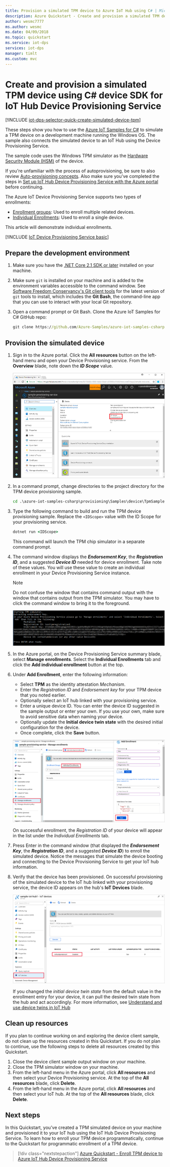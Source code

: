 ```yaml
---
title: Provision a simulated TPM device to Azure IoT Hub using C# | Microsoft Docs
description: Azure Quickstart - Create and provision a simulated TPM device using C# device SDK for Azure IoT Hub Device Provisioning Service. This quickstart uses individual enrollments.
author: wesmc7777
ms.author: wesmc
ms.date: 04/09/2018
ms.topic: quickstart
ms.service: iot-dps
services: iot-dps 
manager: timlt
ms.custom: mvc
---
```


# Create and provision a simulated TPM device using C# device SDK for IoT Hub Device Provisioning Service

[!INCLUDE [iot-dps-selector-quick-create-simulated-device-tpm](../../includes/iot-dps-selector-quick-create-simulated-device-tpm.md)]

These steps show you how to use the [Azure IoT Samples for C#](https://github.com/Azure-Samples/azure-iot-samples-csharp) to simulate a TPM device on a development machine running the Windows OS. The sample also connects the simulated device to an IoT Hub using the Device Provisioning Service. 

The sample code uses the Windows TPM simulator as the [Hardware Security Module (HSM)](https://azure.microsoft.com/blog/azure-iot-supports-new-security-hardware-to-strengthen-iot-security/) of the device. 

If you're unfamiliar with the process of autoprovisioning, be sure to also review [Auto-provisioning concepts](concepts-auto-provisioning.md). Also make sure you've completed the steps in [Set up IoT Hub Device Provisioning Service with the Azure portal](./quick-setup-auto-provision.md) before continuing. 

The Azure IoT Device Provisioning Service supports two types of enrollments:
- [Enrollment groups](concepts-service.md#enrollment-group): Used to enroll multiple related devices.
- [Individual Enrollments](concepts-service.md#individual-enrollment): Used to enroll a single device.

This article will demonstrate individual enrollments.

[!INCLUDE [IoT Device Provisioning Service basic](../../includes/iot-dps-basic.md)]

<a id="setupdevbox"></a>
## Prepare the development environment 

1. Make sure you have the [.NET Core 2.1 SDK or later](https://www.microsoft.com/net/download/windows) installed on your machine. 

1. Make sure `git` is installed on your machine and is added to the environment variables accessible to the command window. See [Software Freedom Conservancy's Git client tools](https://git-scm.com/download/) for the latest version of `git` tools to install, which includes the **Git Bash**, the command-line app that you can use to interact with your local Git repository. 

1. Open a command prompt or Git Bash. Clone the Azure IoT Samples for C# GitHub repo:
    
    ```cmd
    git clone https://github.com/Azure-Samples/azure-iot-samples-csharp.git
    ```

## Provision the simulated device


1. Sign in to the Azure portal. Click the **All resources** button on the left-hand menu and open your Device Provisioning service. From the **Overview** blade, note down the **_ID Scope_** value.

    ![Copy provisioning service Scope ID from the portal blade](./media/quick-create-simulated-device-tpm-csharp/copy-scope.png) 


2. In a command prompt, change directories to the project directory for the TPM device provisioning sample.

    ```cmd
    cd .\azure-iot-samples-csharp\provisioning\Samples\device\TpmSample
    ```

2. Type the following command to build and run the TPM device provisioning sample. Replace the `<IDScope>` value with the ID Scope for your provisioning service. 

    ```cmd
    dotnet run <IDScope>
    ```

    This command will launch the TPM chip simulator in a separate command prompt.  

1. The command window displays the **_Endorsement Key_**,  the **_Registration ID_**, and a suggested **_Device ID_** needed for device enrollment. Take note of these values. You will use these value to create an individual enrollment in your Device Provisioning Service instance. 
   > [!NOTE]
   > Do not confuse the window that contains command output with the window that contains output from the TPM simulator. You may have to click the command window to bring it to the foreground.

    ![Command window output](./media/quick-create-simulated-device-tpm-csharp/output1.png) 

4. In the Azure portal, on the Device Provisioning Service summary blade, select **Manage enrollments**. Select the **Individual Enrollments** tab and click the **Add individual enrollment** button at the top. 

5. Under **Add Enrollment**, enter the following information:
    - Select **TPM** as the identity attestation *Mechanism*.
    - Enter the *Registration ID* and *Endorsement key* for your TPM device that you noted earlier.
    - Optionally select an IoT hub linked with your provisioning service.
    - Enter a unique device ID. You can enter the device ID suggested in the sample output or enter your own. If you use your own, make sure to avoid sensitive data when naming your device. 
    - Optionally update the **Initial device twin state** with the desired initial configuration for the device.
    - Once complete, click the **Save** button. 

    ![Enter device enrollment information in the portal blade](./media/quick-create-simulated-device-tpm-csharp/enterdevice-enrollment.png)  

   On successful enrollment, the *Registration ID* of your device will appear in the list under the *Individual Enrollments* tab. 

6. Press Enter in the command window (that displayed the **_Endorsement Key_**,  the **_Registration ID_**, and a suggested **_Device ID_**)  to enroll the simulated device. Notice the messages that simulate the device booting and connecting to the Device Provisioning Service to get your IoT hub information. 

1. Verify that the device has been provisioned. On successful provisioning of the simulated device to the IoT hub linked with your provisioning service, the device ID appears on the hub's **IoT Devices** blade. 

    ![Device is registered with the IoT hub](./media/quick-create-simulated-device-tpm-csharp/hub_registration.png) 

    If you changed the *initial device twin state* from the default value in the enrollment entry for your device, it can pull the desired twin state from the hub and act accordingly. For more information, see [Understand and use device twins in IoT Hub](../iot-hub/iot-hub-devguide-device-twins.md)


## Clean up resources

If you plan to continue working on and exploring the device client sample, do not clean up the resources created in this Quickstart. If you do not plan to continue, use the following steps to delete all resources created by this Quickstart.

1. Close the device client sample output window on your machine.
1. Close the TPM simulator window on your machine.
1. From the left-hand menu in the Azure portal, click **All resources** and then select your Device Provisioning service. At the top of the **All resources** blade, click **Delete**.  
1. From the left-hand menu in the Azure portal, click **All resources** and then select your IoT hub. At the top of the **All resources** blade, click **Delete**.  

## Next steps

In this Quickstart, you’ve created a TPM simulated device on your machine and provisioned it to your IoT hub using the IoT Hub Device Provisioning Service. To learn how to enroll your TPM device programmatically, continue to the Quickstart for programmatic enrollment of a TPM device. 

> [!div class="nextstepaction"]
> [Azure Quickstart - Enroll TPM device to Azure IoT Hub Device Provisioning Service](quick-enroll-device-tpm-csharp.md)
